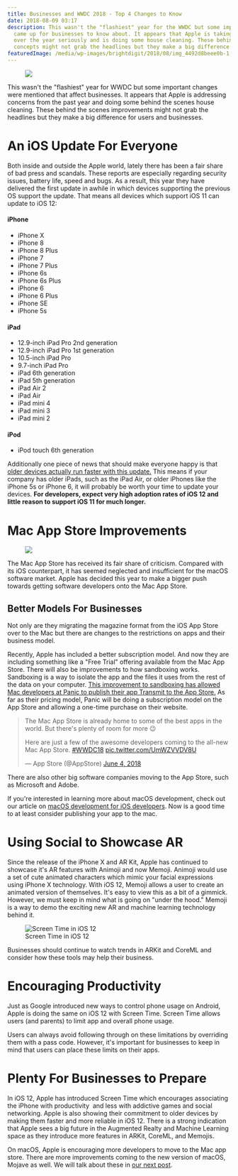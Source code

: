 ```yaml
---
title: Businesses and WWDC 2018 - Top 4 Changes to Know
date: 2018-08-09 03:17
description: This wasn't the "flashiest" year for the WWDC but some important changes
  came up for businesses to know about. It appears that Apple is taking these concerns
  over the year seriously and is doing some house cleaning. These behind the scenes
  concepts might not grab the headlines but they make a big difference for users.
featuredImage: /media/wp-images/brightdigit/2018/08/img_4492d8beee0b-1.jpg
---
```

<figure>
<img src="https://brightdigit.com/wp-content/uploads/2018/08/1280px-San_Jose_Convention_Center_plaza_WWDC18.jpg" class="wp-image-1294" />
</figure>

This wasn't the "flashiest" year for WWDC but some important changes
were mentioned that affect businesses. It appears that Apple is
addressing concerns from the past year and doing some behind the scenes
house cleaning. These behind the scenes improvements might not grab the
headlines but they make a big difference for users and businesses.

# An iOS Update For Everyone

Both inside and outside the Apple world, lately there has been a fair
share of bad press and scandals. These reports are especially regarding
security issues, battery life, speed and bugs. As a result, this year
they have delivered the first update in awhile in which devices
supporting the previous OS support the update. That means all devices
which support iOS 11 can update to iOS 12:

#### iPhone

-   iPhone X
-   iPhone 8
-   iPhone 8 Plus
-   iPhone 7
-   iPhone 7 Plus
-   iPhone 6s
-   iPhone 6s Plus
-   iPhone 6
-   iPhone 6 Plus
-   iPhone SE
-   iPhone 5s

#### iPad

-   12.9-inch iPad Pro 2nd generation
-   12.9-inch iPad Pro 1st generation
-   10.5-inch iPad Pro
-   9.7-inch iPad Pro
-   iPad 6th generation
-   iPad 5th generation
-   iPad Air 2
-   iPad Air
-   iPad mini 4
-   iPad mini 3
-   iPad mini 2

#### iPod

-   iPod touch 6th generation

Additionally one piece of news that should make everyone happy is that
[older devices actually run faster with this
update.](https://bgr.com/2018/06/05/ios-12-vs-ios-11-speed-test-iphone-5s-iphone-8/) This
means if your company has older iPads, such as the iPad Air, or older
iPhones like the iPhone 5s or iPhone 6, it will probably be worth your
time to update your devices. **For developers, expect very high adoption
rates of iOS 12 and little reason to support iOS 11 for much longer.**

# Mac App Store Improvements

<figure>
<img src="https://brightdigit.com/wp-content/uploads/2018/08/Screen-Shot-2018-08-07-at-7.39.18-AM-1024x810.jpg" class="wp-image-1295" />
</figure>

The Mac App Store has received its fair share of criticism. Compared
with its iOS counterpart, it has seemed neglected and insufficient for
the macOS software market. Apple has decided this year to make a bigger
push towards getting software developers onto the Mac App Store.

## Better Models For Businesses

Not only are they migrating the magazine format from the iOS App Store
over to the Mac but there are changes to the restrictions on apps and
their business model.

Recently, Apple has included a better subscription model. And now they
are including something like a "Free Trial" offering available from the
Mac App Store. There will also be improvements to how sandboxing works.
Sandboxing is a way to isolate the app and the files it uses from the
rest of the data on your computer. [This improvement to sandboxing has
allowed Mac developers at Panic to publish their app Transmit to the App
Store.](https://twitter.com/panic/status/1003767077256089600?ref_src=twsrc%5Etfw%7Ctwcamp%5Etweetembed%7Ctwterm%5E1003767077256089600&ref_url=https%3A%2F%2F9to5mac.com%2F2018%2F06%2F04%2Fnew-sandboxing-improvements-bring-transmit-back-to-the-mac-app-store%2F) As
far as their pricing model, Panic will be doing a subscription model on
the App Store and allowing a one-time purchase on their website.  

> The Mac App Store is already home to some of the best apps in the
> world. But there's plenty of room for more 😉  
>   
> Here are just a few of the awesome developers coming to the all-new
> Mac App Store.
> [\#WWDC18](https://twitter.com/hashtag/WWDC18?src=hash&ref_src=twsrc%5Etfw)
> [pic.twitter.com/UmWZVVDV8U](https://t.co/UmWZVVDV8U)
>
> — App Store (@AppStore) [June 4,
> 2018](https://twitter.com/AppStore/status/1003774653985370112?ref_src=twsrc%5Etfw)

  
There are also other big software companies moving to the App Store,
such as Microsoft and Adobe.

If you're interested in learning more about macOS development, check out
our article on [macOS development for iOS
developers](https://brightdigit.com/blog/2018/02/16/macos-development-ios-developers/).
Now is a good time to at least consider publishing your app to the mac.

# Using Social to Showcase AR

Since the release of the iPhone X and AR Kit, Apple has continued to
showcase it's AR features with Animoji and now Memoji. Animoji would use
a set of cute animated characters which mimic your facial expressions
using iPhone X technology. With iOS 12, Memoji allows a user to create
an animated version of themselves. It's easy to view this as a bit of a
gimmick. However, we must keep in mind what is going on "under the
hood." Memoji is a way to demo the exciting new AR and machine learning
technology behind it. 

<figure>
<img src="https://brightdigit.com/wp-content/uploads/2018/08/img_4492d8beee0b-1-169x300.jpg" class="wp-image-1301" alt="Screen Time in iOS 12" /><figcaption aria-hidden="true">Screen Time in iOS 12</figcaption>
</figure>

Businesses should continue to watch trends in ARKit and CoreML and
consider how these tools may help their business.

# Encouraging Productivity

Just as Google introduced new ways to control phone usage on Android,
Apple is doing the same on iOS 12 with Screen Time. Screen Time allows
users (and parents) to limit app and overall phone usage.

Users can always avoid following through on these limitations by
overriding them with a pass code. However, it's important for businesses
to keep in mind that users can place these limits on their apps.

# Plenty For Businesses to Prepare

In iOS 12, Apple has introduced Screen Time which encourages associating
the iPhone with productivity  and less with addictive games and social
networking. Apple is also showing their commitment to older devices by
making them faster and more reliable in iOS 12. There is a strong
indication that Apple sees a big future in the Augmented Realty and
Machine Learning space as they introduce more features in ARKit, CoreML,
and Memojis.

On macOS, Apple is encouraging more developers to move to the Mac app
store. There are more improvements coming to the new version of macOS,
Mojave as well. We will talk about these in [our next
post](https://brightdigit.com/blog/2018/08/27/5-things-macos-mojave-developers/).